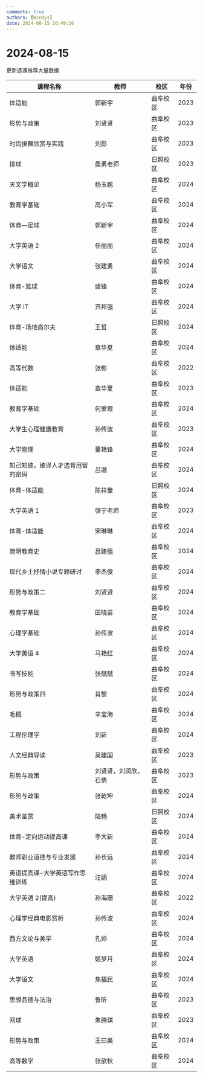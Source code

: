 ```yaml
---
comments: true
authors: [W1ndys]
date: 2024-08-15 20:49:16
---
```


# 2024-08-15

更新选课推荐大量数据

<!-- more -->

| 课程名称                         | 教师                 | 校区     | 年份 |
| -------------------------------- | -------------------- | -------- | ---- |
| 体适能                           | 郭新宇               | 曲阜校区 | 2023 |
| 形势与政策                       | 刘贤贤               | 曲阜校区 | 2023 |
| 时尚排舞欣赏与实践               | 刘影                 | 曲阜校区 | 2023 |
| 排球                             | 桑勇老师             | 日照校区 | 2023 |
| 天文学概论                       | 杨玉鹏               | 曲阜校区 | 2024 |
| 教育学基础                       | 高小军               | 曲阜校区 | 2024 |
| 体育—足球                        | 郭新宇               | 曲阜校区 | 2024 |
| 大学英语 2                       | 任丽丽               | 曲阜校区 | 2024 |
| 大学语文                         | 张建勇               | 曲阜校区 | 2024 |
| 体育-篮球                        | 盛锋                 | 曲阜校区 | 2024 |
| 大学 IT                          | 齐邦强               | 曲阜校区 | 2024 |
| 体育-场地高尔夫                  | 王哲                 | 日照校区 | 2024 |
| 体适能                           | 章华夏               | 曲阜校区 | 2024 |
| 高等代数                         | 张彬                 | 曲阜校区 | 2022 |
| 体适能                           | 章华夏               | 曲阜校区 | 2023 |
| 教育学基础                       | 何爱霞               | 曲阜校区 | 2024 |
| 大学生心理健康教育               | 孙传波               | 曲阜校区 | 2023 |
| 大学物理                         | 董艳锋               | 曲阜校区 | 2024 |
| 知己知彼，破译人才选育用留的密码 | 吕邈                 | 曲阜校区 | 2024 |
| 体育-体适能                      | 陈祥奎               | 日照校区 | 2024 |
| 大学英语 1                       | 弭宁老师             | 曲阜校区 | 2023 |
| 体育-体适能                      | 宋琳琳               | 曲阜校区 | 2024 |
| 简明教育史                       | 吕建强               | 曲阜校区 | 2024 |
| 现代乡土抒情小说专题研讨         | 李杰俊               | 曲阜校区 | 2024 |
| 形势与政策二                     | 刘贤贤               | 曲阜校区 | 2024 |
| 教育学基础                       | 田晓苗               | 曲阜校区 | 2024 |
| 心理学基础                       | 孙传波               | 曲阜校区 | 2024 |
| 大学英语 4                       | 马艳红               | 曲阜校区 | 2024 |
| 书写技能                         | 张兢兢               | 曲阜校区 | 2024 |
| 形势与政策四                     | 肖黎                 | 曲阜校区 | 2024 |
| 毛概                             | 辛宝海               | 曲阜校区 | 2024 |
| 工程伦理学                       | 刘新                 | 曲阜校区 | 2024 |
| 人文经典导读                     | 吴建国               | 曲阜校区 | 2023 |
| 形势与政策                       | 刘贤贤，刘润欣，石倩 | 曲阜校区 | 2023 |
| 形势与政策                       | 张乾坤               | 曲阜校区 | 2024 |
| 美术鉴赏                         | 陆畅                 | 日照校区 | 2024 |
| 体育-定向运动提高课              | 李大新               | 曲阜校区 | 2024 |
| 教师职业道德与专业发展           | 孙长远               | 曲阜校区 | 2024 |
| 英语提高课-大学英语写作思维训练  | 汪娟                 | 曲阜校区 | 2024 |
| 大学英语 2(提高)                 | 孙海珊               | 曲阜校区 | 2022 |
| 心理学经典电影赏析               | 孙传波               | 曲阜校区 | 2024 |
| 西方文论与美学                   | 孔帅                 | 曲阜校区 | 2024 |
| 大学英语                         | 姬梦月               | 曲阜校区 | 2024 |
| 大学语文                         | 焦福民               | 曲阜校区 | 2024 |
| 思想品德与法治                   | 鲁昕                 | 曲阜校区 | 2023 |
| 网球                             | 朱腾琪               | 曲阜校区 | 2023 |
| 形势与政策                       | 王曰美               | 曲阜校区 | 2024 |
| 高等数学                         | 张歆秋               | 曲阜校区 | 2024 |

